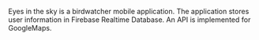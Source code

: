 Eyes in the sky is a birdwatcher mobile application. The application stores user information in Firebase Realtime Database. An API is implemented for GoogleMaps.

